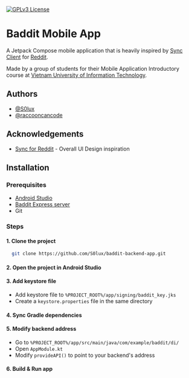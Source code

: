 [![GPLv3 License](https://img.shields.io/badge/License-GPL%20v3-yellow.svg)](https://opensource.org/licenses/)
# Baddit Mobile App

A Jetpack Compose mobile application that is heavily inspired by [Sync Client](https://www.reddit.com/r/redditsync/) for [Reddit](https://reddit.com/).

Made by a group of students for their Mobile Application Introductory course at [Vietnam University of Information Technology](https://www.uit.edu.vn/).


## Authors

- [@S0lux](https://www.github.com/S0lux)
- [@raccooncancode](https://www.github.com/raccooncancode)


## Acknowledgements

 - [Sync for Reddit](https://www.reddit.com/r/redditsync/) - Overall UI Design inspiration


## Installation

### Prerequisites
* [Android Studio](https://developer.android.com/studio)
* [Baddit Express server](https://github.com/S0lux/baddit-backend-app)
* Git

### Steps

#### 1. Clone the project

```bash
  git clone https://github.com/S0lux/baddit-backend-app.git
```

#### 2. Open the project in Android Studio

#### 3. Add keystore file
- Add keystore file to `%PROJECT_ROOT%/app/signing/baddit_key.jks`
- Create a `keystore.properties` file in the same directory

#### 4. Sync Gradle dependencies

#### 5. Modify backend address
- Go to `%PROJECT_ROOT%/app/src/main/java/com/example/baddit/di/`
- Open `AppModule.kt`
- Modify `provideAPI()` to point to your backend's address

#### 6. Build & Run app

